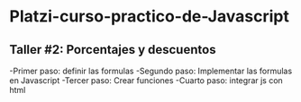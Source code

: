 # Platzi-curso-practico-de-Javascript

## Taller #2: Porcentajes y descuentos

-Primer paso: definir las formulas
-Segundo paso: Implementar las formulas en Javascript
-Tercer paso: Crear funciones
-Cuarto paso: integrar js con html